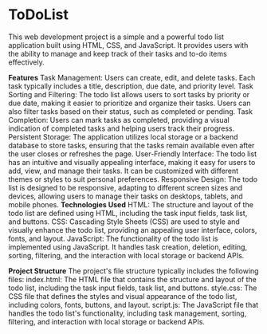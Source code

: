 # ToDoList
This web development project is a simple and a powerful todo list application built using HTML, CSS, and JavaScript. It provides users with the ability to manage and keep track of their tasks and to-do items effectively.

**Features**
Task Management: Users can create, edit, and delete tasks. Each task typically includes a title, description, due date, and priority level.
Task Sorting and Filtering: The todo list allows users to sort tasks by priority or due date, making it easier to prioritize and organize their tasks. Users can also filter tasks based on their status, such as completed or pending.
Task Completion: Users can mark tasks as completed, providing a visual indication of completed tasks and helping users track their progress.
Persistent Storage: The application utilizes local storage or a backend database to store tasks, ensuring that the tasks remain available even after the user closes or refreshes the page.
User-Friendly Interface: The todo list has an intuitive and visually appealing interface, making it easy for users to add, view, and manage their tasks. It can be customized with different themes or styles to suit personal preferences.
Responsive Design: The todo list is designed to be responsive, adapting to different screen sizes and devices, allowing users to manage their tasks on desktops, tablets, and mobile phones.
**Technologies Used**
HTML: The structure and layout of the todo list are defined using HTML, including the task input fields, task list, and buttons.
CSS: Cascading Style Sheets (CSS) are used to style and visually enhance the todo list, providing an appealing user interface, colors, fonts, and layout.
JavaScript: The functionality of the todo list is implemented using JavaScript. It handles task creation, deletion, editing, sorting, filtering, and the interaction with local storage or backend APIs.

**Project Structure**
The project's file structure typically includes the following files:
index.html: The HTML file that contains the structure and layout of the todo list, including the task input fields, task list, and buttons.
style.css: The CSS file that defines the styles and visual appearance of the todo list, including colors, fonts, buttons, and layout.
script.js: The JavaScript file that handles the todo list's functionality, including task management, sorting, filtering, and interaction with local storage or backend APIs.
